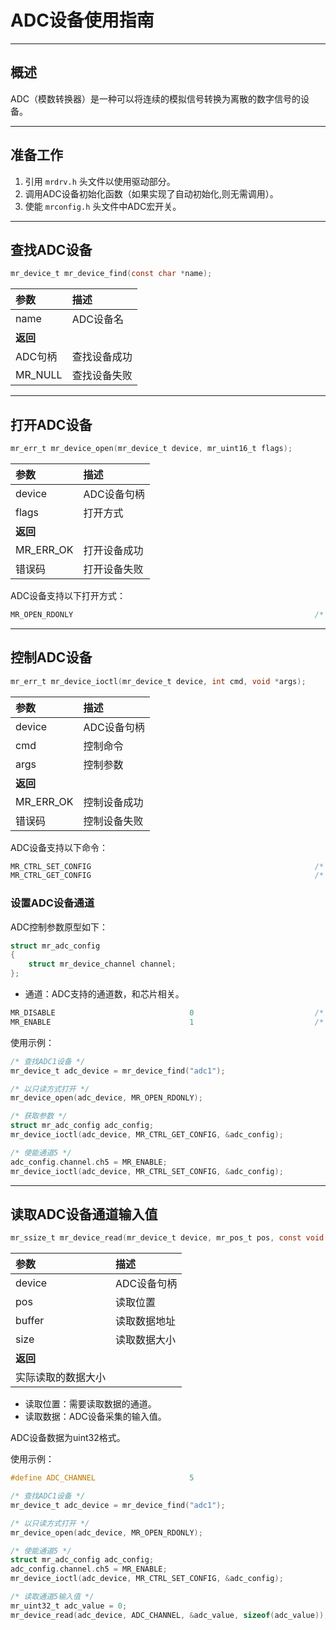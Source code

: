 # ADC设备使用指南

----------

## 概述

ADC（模数转换器）是一种可以将连续的模拟信号转换为离散的数字信号的设备。

----------

## 准备工作

1. 引用 `mrdrv.h` 头文件以使用驱动部分。
2. 调用ADC设备初始化函数（如果实现了自动初始化,则无需调用）。
3. 使能 `mrconfig.h` 头文件中ADC宏开关。

----------

## 查找ADC设备

```c
mr_device_t mr_device_find(const char *name);  
```

| 参数      | 描述     |
|:--------|:-------|
| name    | ADC设备名 |
| **返回**  |        |
| ADC句柄   | 查找设备成功 |
| MR_NULL | 查找设备失败 |

----------

## 打开ADC设备

```c
mr_err_t mr_device_open(mr_device_t device, mr_uint16_t flags);
```

| 参数        | 描述      |
|:----------|:--------|
| device    | ADC设备句柄 |
| flags     | 打开方式    |
| **返回**    |         |
| MR_ERR_OK | 打开设备成功  |
| 错误码       | 打开设备失败  |  

ADC设备支持以下打开方式：

```c
MR_OPEN_RDONLY                                                      /* 只读 */
```

----------

## 控制ADC设备

```c
mr_err_t mr_device_ioctl(mr_device_t device, int cmd, void *args);
```

| 参数        | 描述      |
|:----------|:--------|
| device    | ADC设备句柄 |
| cmd       | 控制命令    |
| args      | 控制参数    |
| **返回**    |         |
| MR_ERR_OK | 控制设备成功  |
| 错误码       | 控制设备失败  |

ADC设备支持以下命令：

```c
MR_CTRL_SET_CONFIG                                                  /* 设置参数 */
MR_CTRL_GET_CONFIG                                                  /* 获取参数 */
```

### 设置ADC设备通道

ADC控制参数原型如下：

```c
struct mr_adc_config
{
    struct mr_device_channel channel;
};
```

- 通道：ADC支持的通道数，和芯片相关。

```c
MR_DISABLE                              0                           /* 失能通道 */
MR_ENABLE                               1                           /* 使能通道 */
```

使用示例：

```c
/* 查找ADC1设备 */    
mr_device_t adc_device = mr_device_find("adc1");

/* 以只读方式打开 */
mr_device_open(adc_device, MR_OPEN_RDONLY);

/* 获取参数 */
struct mr_adc_config adc_config;
mr_device_ioctl(adc_device, MR_CTRL_GET_CONFIG, &adc_config);

/* 使能通道5 */
adc_config.channel.ch5 = MR_ENABLE;
mr_device_ioctl(adc_device, MR_CTRL_SET_CONFIG, &adc_config);
```

----------

## 读取ADC设备通道输入值

```c
mr_ssize_t mr_device_read(mr_device_t device, mr_pos_t pos, const void *buffer, mr_size_t size);
```

| 参数        | 描述      |
|:----------|:--------|
| device    | ADC设备句柄 |
| pos       | 读取位置    |
| buffer    | 读取数据地址  |
| size      | 读取数据大小  |
| **返回**    |         |
| 实际读取的数据大小 |         |

- 读取位置：需要读取数据的通道。
- 读取数据：ADC设备采集的输入值。

ADC设备数据为uint32格式。

使用示例：

```c
#define ADC_CHANNEL                     5

/* 查找ADC1设备 */    
mr_device_t adc_device = mr_device_find("adc1");

/* 以只读方式打开 */
mr_device_open(adc_device, MR_OPEN_RDONLY);

/* 使能通道5 */
struct mr_adc_config adc_config;
adc_config.channel.ch5 = MR_ENABLE;
mr_device_ioctl(adc_device, MR_CTRL_SET_CONFIG, &adc_config);

/* 读取通道5输入值 */
mr_uint32_t adc_value = 0;
mr_device_read(adc_device, ADC_CHANNEL, &adc_value, sizeof(adc_value));
```